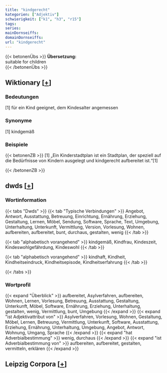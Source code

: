 ```yaml
---
title: "kindgerecht"
kategorien: ["Adjektiv"]
schwierigkeit: ["k1", "h3", "r15"]
tags:
series:
mainDornseiffs:
domainDornseiffs:
url: "kindgerecht"
---
```


{{< betonenÜbs >}}
**Übersetzung:**  
suitable for children  
{{< /betonenÜbs >}}

## Wiktionary [[+](https://de.wiktionary.org/wiki/kindgerecht)]

### Bedeutungen
[1] für ein Kind geeignet, dem Kindesalter angemessen  

### Synonyme
[1] kindgemäß  

### Beispiele
{{< betonenZB >}}
[1] „Ein Kinderstadtplan ist ein Stadtplan, der speziell auf die Bedürfnisse von Kindern ausgelegt und kindgerecht aufbereitet ist.“[1]  

{{< /betonenZB >}}


## dwds [[+](https://www.dwds.de/wb/kindgerecht)]

### Wortinformation
{{< tabs "Dwds" >}}
{{< tab "Typische Verbindungen" >}}
Angebot, Antwort, Ausstattung, Betreuung, Einrichtung, Ernährung, Erziehung, Gestaltung, Lernen, Möbel, Sendung, Software, Sprache, Text, Umgebung, Unterhaltung, Unterkunft, Vermittlung, Version, Vorlesung, Wohnen, aufbereiten, aufbereitet, bunt, durchaus, gestalten, wenig
{{< /tab >}}

{{< tab "alphabetisch vorangehend" >}}
kindgemäß, Kindfrau, Kindeszeit, Kindeswohlgefährdung, Kindeswohl
{{< /tab >}}

{{< tab "alphabetisch vorangehend" >}}
kindhaft, Kindheit, Kindheitseindruck, Kindheitsepisode, Kindheitserfahrung
{{< /tab >}}

{{< /tabs >}}

### Wortprofil
{{< expand "Überblick" >}} aufbereitet, Asylverfahren, aufbereiten, Wohnen, Lernen, Vorlesung, Betreuung, Ausstattung, Gestaltung, Unterkunft, Möbel, Software, Ernährung, Erziehung, Unterhaltung, gestalten, wenig, Vermittlung, bunt, Umgebung {{< /expand >}}
{{< expand "ist Adjektivattribut von" >}} Asylverfahren, Vorlesung, Wohnen, Gestaltung, Möbel, Lernen, Betreuung, Vermittlung, Unterkunft, Software, Ausstattung, Erziehung, Ernährung, Unterhaltung, Umgebung, Angebot, Antwort, Wohnung, Umgang, Sprache {{< /expand >}}
{{< expand "hat Adverbialbestimmung" >}} wenig, durchaus {{< /expand >}}
{{< expand "ist Adverbialbestimmung von" >}} aufbereiten, aufbereitet, gestalten, vermitteln, erklären {{< /expand >}}

## Leipzig Corpora [[+](https://corpora.uni-leipzig.de/en/res?word=kindgerecht&corpusId=deu_newscrawl-public_2018)]

